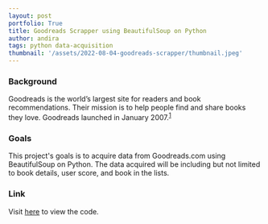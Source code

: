 ```yaml
---
layout: post
portfolio: True
title: Goodreads Scrapper using BeautifulSoup on Python
author: andira
tags: python data-acquisition
thumbnail: '/assets/2022-08-04-goodreads-scrapper/thumbnail.jpeg'
---
```

<h3 class='sub-heading'> Background </h3>
Goodreads is the world’s largest site for readers and book recommendations. Their mission is to help people find and share books they love. Goodreads launched in January 2007.<sup><a href='https://www.goodreads.com/about/us'>1</a></sup>

<h3 class='sub-heading'> Goals </h3>
This project's goals is to acquire data from Goodreads.com using BeautifulSoup on Python. The data acquired will be including but not limited to book details, user score, and book in the lists.

<h3 class='sub-heading'> Link </h3>
Visit <a href='https://github.com/AndiraGita/goodreads-scrappper'>here</a> to view the code.